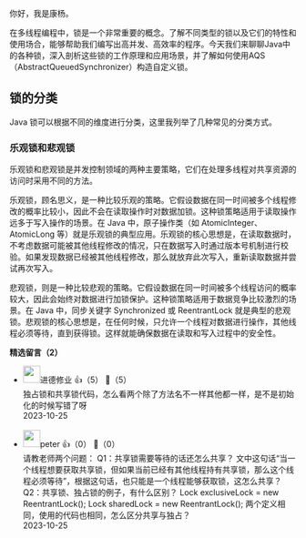 你好，我是康杨。

在多线程编程中，锁是一个非常重要的概念。了解不同类型的锁以及它们的特性和使用场合，能够帮助我们编写出高并发、高效率的程序。今天我们来聊聊Java中的各种锁，深入剖析这些锁的工作原理和应用场景，并了解如何使用AQS（AbstractQueuedSynchronizer）构造自定义锁。

## 锁的分类

Java 锁可以根据不同的维度进行分类，这里我列举了几种常见的分类方式。

### 乐观锁和悲观锁

乐观锁和悲观锁是并发控制领域的两种主要策略，它们在处理多线程对共享资源的访问时采用不同的方法。

乐观锁，顾名思义，是一种比较乐观的策略。它假设数据在同一时间被多个线程修改的概率比较小，因此不会在读取操作时对数据加锁。这种锁策略适用于读取操作远多于写入操作的场景。在 Java 中，原子操作类（如 AtomicInteger、AtomicLong 等）就是乐观锁的典型应用。乐观锁的核心思想是，在读取数据时，不考虑数据可能被其他线程修改的情况，只在数据写入时通过版本号机制进行校验。如果发现数据已经被其他线程修改，那么就放弃此次写入，重新读取数据并尝试再次写入。

悲观锁，则是一种比较悲观的策略。它假设数据在同一时间被多个线程访问的概率较大，因此会始终对数据进行加锁保护。这种锁策略适用于数据竞争比较激烈的场景。在 Java 中，同步关键字 Synchronized 或 ReentrantLock 就是典型的悲观锁。悲观锁的核心思想是，在任何时候，只允许一个线程对数据进行操作，其他线程必须等待，直到获得锁。这样就能确保数据在读取和写入过程中的安全性。
<div><strong>精选留言（2）</strong></div><ul>
<li><img src="https://static001.geekbang.org/account/avatar/00/28/1d/a9/89f3108a.jpg" width="30px"><span>进德修业</span> 👍（5） 💬（5）<div>独占锁和共享锁代码，怎么看两个除了方法名不一样其他都一样，是不是初始化的时候写错了呀</div>2023-10-25</li><br/><li><img src="https://static001.geekbang.org/account/avatar/00/10/25/87/f3a69d1b.jpg" width="30px"><span>peter</span> 👍（0） 💬（0）<div>请教老师两个问题：
Q1：共享锁需要等待的话还怎么共享？
文中这句话“当一个线程想要获取共享锁，但如果当前已经有其他线程持有共享锁，那么这个线程必须等待”，根据这句话，也只能是一个线程能够获取锁，这怎么共享？
Q2：共享锁、独占锁的例子，有什么区别？
Lock exclusiveLock = new ReentrantLock();
Lock sharedLock = new ReentrantLock();
两个定义相同，使用的代码也相同，怎么区分共享与独占？</div>2023-10-25</li><br/>
</ul>